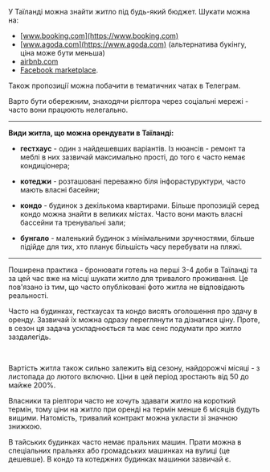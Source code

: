 У Таїланді можна знайти житло під будь-який бюджет. Шукати можна на:

- [www.booking.com](https://www.booking.com)
- [www.agoda.com](https://www.agoda.com) (альтернатива букінгу, ціна може бути меньша)
- [airbnb.com](https://www.airbnb.com.ua/thailand/stays)
- [Facebook marketplace](https://www.facebook.com/marketplace/category/propertyrentals 'facebook marketplace').

Також пропозиції можна побачити в тематичних чатах в Телеграм. 

Варто бути обережним, знаходячи рієлтора через соціальні мережі - часто вони працюють нелегально.

***


**Види житла, що можна орендувати в Таїланді:**

- **гестхаус** - один з найдешевших варіантів. Із нюансів - ремонт та меблі в них зазвичай максимально прості, до того є часто немає кондиціонера;

- **котеджи** - розташовані переважно біля інфорастуруктури, часто мають власні басейни;

- **кондо** - будинок з декількома квартирами. Більше пропозицій серед кондо можна знайти в великих містах. Часто вони мають власні бассейни та тренувальні зали;

- **бунгало** - маленький будинок з мінімальними зручностями, більше підійде для тих, хто планує більшість часу перебувати на пляжі.

***

Поширена практика - бронювати готель на перші 3-4 доби в Таїланді та за цей час вже на місці шукати житло для тривалого проживання. Це пов'язано із тим, що часто опубліковані фото житла не відповідають реальності.


<section type="tip">

Часто на будинках, гестхаусах та кондо висять оголошення про здачу в оренду. Зазвичай їх можна одразу переглянути та дізнатися ціну. Проте, в сезон ця задача ускладнюється та має сенс подумати про житло заздалегідь.
</section>

</br>

Вартість житла також сильно залежить від сезону, найдорожчі місяці - з листопада до лютого включно. Ціни в цей період зростають від 50 до майже 200%. 


Власники та ріелтори часто не хочуть здавати житло на короткий термін, тому ціни на житло при оренді на термін менше 6 місяців будуть вищими. Натомість, тривалий контракт можна укласти зі значною знижкою.



В тайських будинках часто немає пральних машин. Прати можна в спеціальних пральнях або громадських машинках на вулиці (це дешевше). В кондо та котеджних будинках машинки зазвичай є.